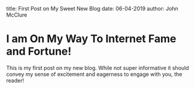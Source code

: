 title: First Post on My Sweet New Blog
date: 06-04-2019
author: John McClure

# I am On My Way To Internet Fame and Fortune!

This is my first post on my new blog. While not super informative it
should convey my sense of excitement and eagerness to engage with you,
the reader!
